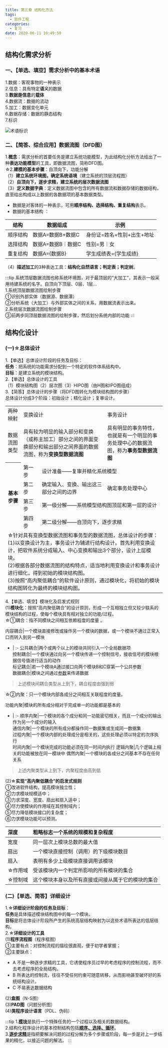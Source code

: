 ```yaml
---
title: 第三章 结构化方法
tags:
  - 软件工程
categories:
  - 复习
date: 2020-06-11 10:49:50
---
```

## 结构化需求分析
### 一、【单选、填空】需求分析中的基本术语
1.数据：客观事物的一种表示  
2.信息：具有特定**语义**的数据  
3.**数据是信息**的**载体**  
4.数据流：数据的流动  
5.加工：数据变化单元  
6.数据存储：数据的静态结构  
7.标识  

![术语标识](/images/pasted-13.png)

### 二、【简答、综合应用】数据流图（DFD图）
1.**概念**：需求分析的首要任务是建立系统功能模型，为此结构化分析方法给出了一种**表达功能模型**的工具，即数据流图，简称DFD图。  
☆2.**建模的基本步骤**：自顶向下，功能分解  
（1）**建立系统环境图，确定系统语境**（建立系统的顶层流程图）  
（2）**自顶向下，逐步求精，建立系统的层次数据流图**  
（3）**定义数据字典**：定义数据流图中包含的所有数据流和数据存储的数据结构，直至给出构成以上数据的各数据项的基本数据类型。  
  - 数据是对客体的一种表示，可用**顺序结构、选择结构、重复结构**表示。
  - 数据的基本结构 ： 

结构|数据组成|示例     
-|-|-  
顺序结构|数据A=数据B+数据C|身份证=姓名+性别+出生+地址  
选择结构|数据A=数据B｜数据C|性别=男｜女  
重复结构|数据A={数据B}|学生成绩表={学生成绩}  
 （4）**描述加工**的3种表达工具：**结构化自然语言；判定表；判定树**。
 
:::tip
系统顶层数据流图也称系统环境图，对于最顶层的“大加工”，其表示一般采用待建系统的名字。自顶向下顶层、0层、1层...  
1.系统顶层数据流图绘制步骤  
①识别外部实体（数据源、数据潭）  
②分析系统（大加工）与外部实体之间的关系，用数据流表示出来。  
2.系统层次数据流图绘制步骤  
③前两步同顶层数据流图的绘制步骤，然后划分系统内部的功能
:::

## 结构化设计
### (一)☆总体设计
1.【单选】总体设计阶段的任务及目标：  
**任务**：把系统的功能需求分配到一个特定的软件体系结构中。  
**目标**：是建立系统的模块结构。  
2.【单选】总体设计的工具  
（1）模块结构图（2）层次图（3）HIPO图（由H图和IPO图组成）  
3.【简答】总体设计的步骤（将DFD图转化为模块结构图的步骤）  
总体设计分成3个阶段：初始设计；精化设计；复审设计。  

<table align="center">
<tr>
	<td>两种映射</td>
	<td colspan="2">变换设计</td>
	<td colspan="2">事务设计</td>
</tr>
<tr>
	<td>数据流图类型</td>
	<td colspan="2">具有较为明显的输入部分和变换（或称主加工）部分之间的界面变换部分和输出部分之间界面的数据流图，称为<b>变换型数据流图</b></td>
	<td colspan="2">具有明显的事务特性，也就是有一个明显的事务处理中心的数据流图，称为<b>事务型数据流图</b></td>
</tr>
<tr>
	 <th rowspan="5">基本步骤</th>
</tr>
<tr>
  <td>第一步</td>
  <td colspan="3">设计准备——复审并精化系统模型</td>
</tr>
<tr>
  <td>第二步</td>
  <td>确定输入、变换、输出这三部分之间的边界</td>
  <td>确定事务处理中心</td>
</tr>
<tr>
  <td>第三步</td>
  <td colspan="3">第一级分解——系统模型结构图顶层和第一层的设计</td>
</tr>
<tr>
  <td>第四步</td>
  <td colspan="3">第二级分解——自顶向下，逐步求精</td>
</tr>
<tr>
  <td colspan="5">
  ☆针对具有变换型数据流图和事务型的数据流图，总体设计的步骤：<br>
  (1)以变换设计为主，事务设计为辅进行结构设计。首先利用变换设计，把软件系统分成输入、中心变换和输出3个部分，设计上层模块。<br>
  (2)根据各部分数据流图的结构特点，适当地利用变换设计和事务设计进行细化，得到初始的模块结构图。<br>
  (3)按照“高内聚低耦合”的软件设计原则，通过模块化，将初始的模块结构图转化为最终的模块结构图。
  </td>
</tr>
</table>

4.【单选、填空】模块化及启发式规则  
(1)**模块化**：按照“高内聚低耦合”的设计原则，形成一个互相独立但又较少联系的模块结构的过程，使每个模块具有相对独立的功能/过程。  
☆①耦合：指不同模块之间相互依赖程度的度量 。  

内容耦合|一个模块直接修改或操作另一个模块的数据，或一个模块不通过正常入口而转入到另一模块
- | :-
公共耦合|两个或两个以上的模块共同引入一个全局数据项  
控制耦合|一个模块通过向另一个模块传递一个控制信号，接收信号的模块根据信号值进行适当的动作  
标记耦合|若一个模块A通过接口向两个模块B和C穿第一个公共参数  
数据耦合|模块之间通过<u>参数</u>来传递数据

>上述模块间耦合类型从上到下，耦合程度由强到弱

☆②内聚：只一个模块内部各成分之间相互关联程度的度量。   

功能内聚|模块的所有成分相对于完成单一的功能都是基本的
- | :-
顺序内聚|一个模块的各个成分和同一功能密切相关，而且一个成分的输出作为另一个成分的输入  
通信内聚|一个模块的所有成分都操作同一数据集或生成同一数据集  
过程内聚|一个模块内部的处理成分是相关的，这些处理必须以特定的次序执行  
时间内聚|一个模块完成的功能必须在同一时间内执行
逻辑内聚|几个逻辑上相关的功能被放在同一模块中
偶然内聚|一个模块的各成分之间基本不存在任何关系

>上述内聚类型从上到下，内聚程度由高到低

(2)**☆实现“高内聚低耦合”的启发式规则**  
①改进软件结构，提高模块独立性；  
②力求模块规模适中；  
③力求深度、宽度、扇出和扇入适中；  
④尽力使模块的作用域在其控制域内；  
⑤尽力降低模块接口的复杂度；  
⑥力求模块功能可以预测。  

深度|粗略标志一个系统的规模和复杂程度
:- | :-
宽度|同一层次上模块总数的最大值
扇出|一个模块直接控制（调用）的下级模块数目
扇入|表明有多少上级模块直接调用该模块
☆作用域|受该模块内一个判定所影响的所有模块的集合
☆控制域|这个模块本身以及所有直接或间接从属于它的模块的集合

### (二)【单选、简答】详细设计  

1.**☆详细设计阶段的任务及目标**：  
**任务**是具体描述模块结构图中的每一个模块。  
**目标**是将总体设计阶段所产生的系统高层结构映射为以这些术语所表达的低层结构。  
2.**☆详细设计的工具**  
(1)**程序流程图**（程序框图）  
①主要有点：对控制流程的描绘很直观，便于初学者掌握；  
②主要缺点：  
  - A 不是一种逐步求精的工具，它诱使程序员过早的考虑程序的控制流程，而不去考虑程序的全局结构。  
  - B 所表达的控制流，往往不受任何约束可随意转移，从而影响甚至破坏好的系统结构设计。  
  - C 不易表达数据结构  

(2)**盒图**（N-S图）  
(3)**PAD图**（问题分析图）  
(4)**类程序设计语言**（PDL、伪码）  

:::tip
1.<b><u>模块</u></b>是执行一个特殊任务的一个过程以及相关的数据结构。  
2.结构化程序设计的基本控制结构包括<b><u>顺序、选择、循环</u></b>。  
3.<b><u>逐步求精</u></b>是指把要解决问题的过程分解为多个步骤或阶段，每一步是对上一步结果的精化，以接近问题的解法。
:::